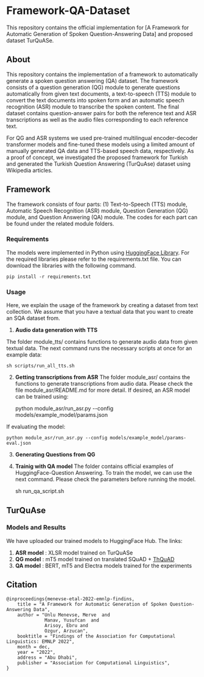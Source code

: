 # Framework-QA-Dataset

This repository contains the official implementation for [A Framework for Automatic Generation of Spoken Question-Answering Data] and proposed dataset TurQuASe.

## About

This repository contains the implementation of a framework to automatically generate a spoken question answering (QA) dataset. 
The framework consists of a question generation (QG) module to generate questions automatically from given text documents, 
a text-to-speech (TTS) module to convert the text documents into spoken form and an automatic speech recognition (ASR) module 
to transcribe the spoken content. The final dataset contains question-answer pairs for both the reference text 
and ASR transcriptions as well as the audio files corresponding to each reference text.

For QG and ASR systems we used pre-trained multilingual encoder-decoder transformer models 
and fine-tuned these models using a limited amount of manually generated QA data 
and TTS-based speech data, respectively. As a proof of concept, 
we investigated the proposed framework for Turkish 
and generated the Turkish Question Answering (TurQuAse) dataset using Wikipedia articles.

## Framework

The framework consists of four parts: (1) Text-to-Speech (TTS) module, Automatic Speech Recognition (ASR) module, 
Question Generation (QG) module, and Question Answering (QA) module. 
The codes for each part can be found under the related module folders.

### Requirements

The models were implemented in Python using [HuggingFace Library](https://huggingface.co/).
For the required libraries please refer to the requirements.txt file. You can download the libraries with the following command.

    pip install -r requirements.txt

### Usage

Here, we explain the usage of the framework by creating a dataset from text collection. 
We assume that you have a textual data that you want to create an SQA dataset from.

1. **Audio data generation with TTS**  

The folder module_tts/ contains functions to generate audio data from given textual data.
The next command runs the necessary scripts at once for an example data: 

    sh scripts/run_all_tts.sh

2. **Getting transcriptions from ASR** 
The folder module_asr/ contains the functions to generate transcriptions from audio data.
Please check the file module_asr/README.md for more detail. 
If desired, an ASR model can be trained using:

      python module_asr/run_asr.py --config models/example_model/params.json 

If evaluating the model: 

    python module_asr/run_asr.py --config models/example_model/params-eval.json
 
3. **Generating Questions from QG**


4. **Trainig with QA model**
The folder contains official examples of HuggingFace-Question Answering.
To train the model, we can use the next command. Please check the parameters before running the model.

      sh run_qa_script.sh

## TurQuAse


### Models and Results

We have uploaded our trained models to HuggingFace Hub. The links: 
 1. __ASR model__ : XLSR model trained on TurQuASe
 2. __QG model__ : mT5 model trained on translated SQuAD + [ThQuAD]()
 3. __QA model__ : BERT, mT5 and Electra models trained for the experiments



## Citation

    @inproceedings{menevse-etal-2022-emnlp-findins,
        title = "A Framework for Automatic Generation of Spoken Question-Answering Data",
        author = "Unlu Menevse, Merve  and
                  Manav, Yusufcan  and
                  Arisoy, Ebru and 
                  Ozgur, Arzucan",
        booktitle = "Findings of the Association for Computational Linguistics: EMNLP 2022",
        month = dec,
        year = "2022",
        address = "Abu Dhabi",
        publisher = "Association for Computational Linguistics",
    }
